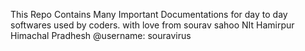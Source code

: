This Repo Contains Many Important Documentations for day to day softwares used by coders. 
with love from sourav sahoo
NIt Hamirpur Himachal Pradhesh
@username: souravirus

